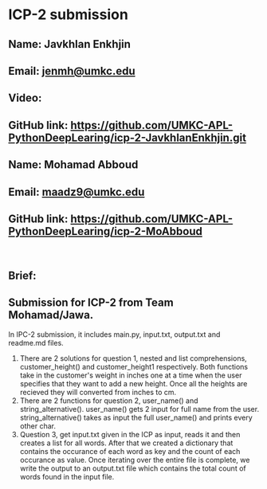 # ICP-2 submission

## Name: Javkhlan Enkhjin
## Email: jenmh@umkc.edu
## Video: 
## GitHub link: https://github.com/UMKC-APL-PythonDeepLearing/icp-2-JavkhlanEnkhjin.git
## Name: Mohamad Abboud
## Email: maadz9@umkc.edu
## GitHub link: https://github.com/UMKC-APL-PythonDeepLearing/icp-2-MoAbboud
<br/>
 
## Brief:
## Submission for ICP-2 from Team Mohamad/Jawa.
In IPC-2 submission, it includes main.py, input.txt, output.txt and readme.md files.
1. There are 2 solutions for question 1, nested and list comprehensions, customer_height() and 
customer_height1 respectively. Both functions take in the customer's weight in inches one at a time 
when the user specifies that they want to add a new height. Once all the heights are recieved they
will converted from inches to cm.
2. There are 2 functions for question 2, user_name() and string_alternative(). 
user_name() gets 2 input for full name from the user. string_alternative() takes as input the full user_name()
and prints every other char.
3. Question 3, get input.txt given in the ICP as input, reads it and then creates a list for all words. 
After that we created a dictionary that contains the occurance of each word as key and the count of each occurance
as value. Once iterating over the entire file is complete, we write the output to an output.txt file which contains
the total count of words found in the input file.
